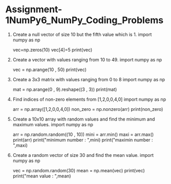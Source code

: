 # Assignment-1NumPy6_NumPy_Coding_Problems
1. Create a null vector of size 10 but the fifth value which is 1.
   import numpy as np

   vec=np.zeros(10)
   vec[4]=5
   print(vec)

2. Create a vector with values ranging from 10 to 49.
    import numpy as np

    vec = np.arange(10 , 50)
    print(vec)
   
4. Create a 3x3 matrix with values ranging from 0 to 8
    import numpy as np

    mat = np.arange(0 , 9).reshape((3 , 3))
    print(mat)
   
6. Find indices of non-zero elements from [1,2,0,0,4,0]
   import numpy as np

   arr = np.array([1,2,0,0,4,0])
   non_zero = np.nonzero(arr)
   print(non_zero)
   
7. Create a 10x10 array with random values and find the minimum and maximum values.
     import numpy as np

     arr = np.random.random((10 , 10))
     mini = arr.min()
     maxi = arr.max()
     print(arr)
     print("minimum number : ",mini)
     print("maximin number : ",maxi)
   
8. Create a random vector of size 30 and find the mean value.
   import numpy as np

   vec = np.random.random(30)
   mean = np.mean(vec)
   print(vec)
   print("mean value : ",mean)
